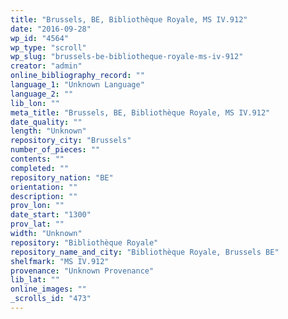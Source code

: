 ```yaml
---
title: "Brussels, BE, Bibliothèque Royale, MS IV.912"
date: "2016-09-28"
wp_id: "4564"
wp_type: "scroll"
wp_slug: "brussels-be-bibliotheque-royale-ms-iv-912"
creator: "admin"
online_bibliography_record: ""
language_1: "Unknown Language"
language_2: ""
lib_lon: ""
meta_title: "Brussels, BE, Bibliothèque Royale, MS IV.912"
date_quality: ""
length: "Unknown"
repository_city: "Brussels"
number_of_pieces: ""
contents: ""
completed: ""
repository_nation: "BE"
orientation: ""
description: ""
prov_lon: ""
date_start: "1300"
prov_lat: ""
width: "Unknown"
repository: "Bibliothèque Royale"
repository_name_and_city: "Bibliothèque Royale, Brussels BE"
shelfmark: "MS IV.912"
provenance: "Unknown Provenance"
lib_lat: ""
online_images: ""
_scrolls_id: "473"
---
```



